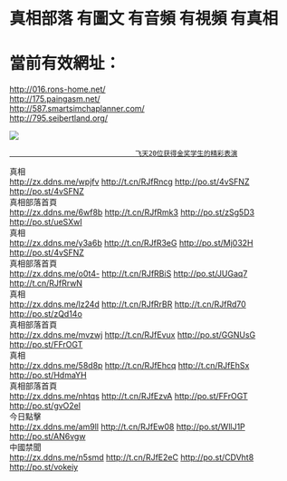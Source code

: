 # 真相部落  有圖文 有音頻 有視頻 有真相<br>
# 當前有效網址：<br>
http://016.rons-home.net/<br>
http://175.paingasm.net/<br>
http://587.smartsimchaplanner.com/<br>
http://795.seibertland.org/<br>

<a href="http://795.seibertland.org/zx/" target="_blank"><img src="http://795.seibertland.org/pic/2016/11/p7829911a215010452.jpg">

                                   飞天20位获得金奖学生的精彩表演
</a>
<div class="linkbox"><div class="title">真相<div id="url"><a href="http://zx.ddns.me/wpjfv" target=_blank>http://zx.ddns.me/wpjfv</a>     <a href="http://t.cn/RJfRncg" target=_blank>http://t.cn/RJfRncg</a>     <a href="http://po.st/4vSFNZ" target=_blank>http://po.st/4vSFNZ</a>     <a href="http://po.st/4vSFNZ" target=_blank>http://po.st/4vSFNZ</a></div></div><div class="title">真相部落首頁<div id="url"><a href="http://zx.ddns.me/6wf8b" target=_blank>http://zx.ddns.me/6wf8b</a>     <a href="http://t.cn/RJfRmk3" target=_blank>http://t.cn/RJfRmk3</a>     <a href="http://po.st/zSg5D3" target=_blank>http://po.st/zSg5D3</a>     <a href="http://po.st/ueSXwI" target=_blank>http://po.st/ueSXwI</a></div></div><div class="title">真相<div id="url"><a href="http://zx.ddns.me/y3a6b" target=_blank>http://zx.ddns.me/y3a6b</a>     <a href="http://t.cn/RJfR3eG" target=_blank>http://t.cn/RJfR3eG</a>     <a href="http://po.st/Mj032H" target=_blank>http://po.st/Mj032H</a>     <a href="http://po.st/4vSFNZ" target=_blank>http://po.st/4vSFNZ</a></div></div><div class="title">真相部落首頁<div id="url"><a href="http://zx.ddns.me/o0t4-" target=_blank>http://zx.ddns.me/o0t4-</a>     <a href="http://t.cn/RJfRBiS" target=_blank>http://t.cn/RJfRBiS</a>     <a href="http://po.st/JUGaq7" target=_blank>http://po.st/JUGaq7</a>     <a href="http://t.cn/RJfRrwN" target=_blank>http://t.cn/RJfRrwN</a></div></div><div class="title">真相<div id="url"><a href="http://zx.ddns.me/lz24d" target=_blank>http://zx.ddns.me/lz24d</a>     <a href="http://t.cn/RJfRrBR" target=_blank>http://t.cn/RJfRrBR</a>     <a href="http://t.cn/RJfRd70" target=_blank>http://t.cn/RJfRd70</a>     <a href="http://po.st/zQd14o" target=_blank>http://po.st/zQd14o</a></div></div><div class="title">真相部落首頁<div id="url"><a href="http://zx.ddns.me/mvzwj" target=_blank>http://zx.ddns.me/mvzwj</a>     <a href="http://t.cn/RJfEvux" target=_blank>http://t.cn/RJfEvux</a>     <a href="http://po.st/GGNUsG" target=_blank>http://po.st/GGNUsG</a>     <a href="http://po.st/FFrOGT" target=_blank>http://po.st/FFrOGT</a></div></div><div class="title">真相<div id="url"><a href="http://zx.ddns.me/58d8p" target=_blank>http://zx.ddns.me/58d8p</a>     <a href="http://t.cn/RJfEhcq" target=_blank>http://t.cn/RJfEhcq</a>     <a href="http://t.cn/RJfEhSx" target=_blank>http://t.cn/RJfEhSx</a>     <a href="http://po.st/HdmaYH" target=_blank>http://po.st/HdmaYH</a></div></div><div class="title">真相部落首頁<div id="url"><a href="http://zx.ddns.me/nhtqs" target=_blank>http://zx.ddns.me/nhtqs</a>     <a href="http://t.cn/RJfEzvA" target=_blank>http://t.cn/RJfEzvA</a>     <a href="http://po.st/FFrOGT" target=_blank>http://po.st/FFrOGT</a>     <a href="http://po.st/gvO2el" target=_blank>http://po.st/gvO2el</a></div></div><div class="title">今日點擊<div id="url"><a href="http://zx.ddns.me/am9ll" target=_blank>http://zx.ddns.me/am9ll</a>     <a href="http://t.cn/RJfEw08" target=_blank>http://t.cn/RJfEw08</a>     <a href="http://po.st/WllJ1P" target=_blank>http://po.st/WllJ1P</a>     <a href="http://po.st/AN6vgw" target=_blank>http://po.st/AN6vgw</a></div></div><div class="title">中國禁聞<div id="url"><a href="http://zx.ddns.me/n5smd" target=_blank>http://zx.ddns.me/n5smd</a>     <a href="http://t.cn/RJfE2eC" target=_blank>http://t.cn/RJfE2eC</a>     <a href="http://po.st/CDVht8" target=_blank>http://po.st/CDVht8</a>     <a href="http://po.st/vokeiy" target=_blank>http://po.st/vokeiy</a></div></div></div>
